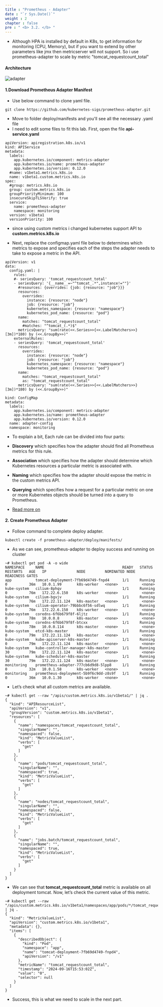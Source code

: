 ```yaml
---
title : "Prometheus - Adapter"
date : "`r Sys.Date()`"
weight : 2
chapter : false
pre : " <b> 3.2. </b> "
---
```



- Although HPA is installed by default in K8s, to get information for monitoring (CPU, Memory), but if you want to extend by other parameters like jmx then metricserver will not support. So i use prometheus-adapter to scale by metric "tomcat_requestcount_total"

#### Architecture
![adapter](/images/3.connect/adapter.png)

#### 1.Download Prometheus Adapter Manifest
- Use below command to clone yaml file.
```
git clone https://github.com/kubernetes-sigs/prometheus-adapter.git
```
- Move to folder deploy/manifests and you'll see all the necessary .yaml file
- I need to edit some files to fit this lab. First, open the file **api-service.yaml**
```
apiVersion: apiregistration.k8s.io/v1
kind: APIService
metadata:
  labels:
    app.kubernetes.io/component: metrics-adapter
    app.kubernetes.io/name: prometheus-adapter
    app.kubernetes.io/version: 0.12.0
  #name: v1beta1.metrics.k8s.io
  name: v1beta1.custom.metrics.k8s.io
spec:
  #group: metrics.k8s.io
  group: custom.metrics.k8s.io
  groupPriorityMinimum: 100
  insecureSkipTLSVerify: true
  service:
    name: prometheus-adapter
    namespace: monitoring
  version: v1beta1
  versionPriority: 100
```
- since using custom metrics i changed kubernetes support API to **custom.metrics.k8s.io**

- Next, replace the configmap.yaml file below to determines which metrics to expose and specifies each of the steps the adapter needs to take to expose a metric in the API.

```
apiVersion: v1
data:
  config.yaml: |
    rules:
    #- seriesQuery: 'tomcat_requestcount_total'
    - seriesQuery: '{__name__=~"^tomcat_.*",instance!=""}'
      #resources: {overrides: {job: {resource: "job"}}}
      resources:
        overrides:
          instance: {resource: "node"}
          job: {resource: "job"}
          kubernetes_namespace: {resource: "namespace"}
          kubernetes_pod_name: {resource: "pod"}
      name:
        matches: "tomcat_requestcount_total"
        #matches: "^tomcat_(.*)$"
      metricsQuery: "sum(rate(<<.Series>>{<<.LabelMatchers>>}[3m])*180) by (<<.GroupBy>>)"
    externalRules:
    - seriesQuery: 'tomcat_requestcount_total'
      resources:
        overrides:
          instance: {resource: "node"}
          job: {resource: "job"}
          kubernetes_namespace: {resource: "namespace"}
          kubernetes_pod_name: {resource: "pod"}
      name:
        matches: "tomcat_requestcount_total"
        as: "tomcat_requestcount_total"
      metricsQuery: "sum(rate(<<.Series>>{<<.LabelMatchers>>}[3m])*180) by (<<.GroupBy>>)"

kind: ConfigMap
metadata:
  labels:
    app.kubernetes.io/component: metrics-adapter
    app.kubernetes.io/name: prometheus-adapter
    app.kubernetes.io/version: 0.12.0
  name: adapter-config
  namespace: monitoring
```
- To explain a bit, Each rule can be divided into four parts:
+ **Discovery** which specifies how the adapter should find all Prometheus metrics for this rule.

+ **Association** which specifies how the adapter should determine which Kubernetes resources a particular metric is associated with.

+ **Naming** which specifies how the adapter should expose the metric in the custom metrics API.

+ **Querying** which specifies how a request for a particular metric on one or more Kubernetes objects should be turned into a query to Prometheus.

- [Read more on](https://github.com/kubernetes-sigs/prometheus-adapter/blob/master/docs/config.md)


#### 2. Create Prometheus Adapter

- Follow command to complete deploy adapter.
```
kubectl create -f prometheus-adapter/deploy/manifests/
```
- As we can see, prometheus-adapter to deploy success and running on cluster 
```
~# kubectl get pod -A -o wide 
NAMESPACE     NAME                                    READY   STATUS    RESTARTS   AGE   IP              NODE         NOMINATED NODE   READINESS GATES
app           tomcat-deployment-7fb69d4749-fnpd4      1/1     Running   0          36m   10.0.1.99       k8s-worker   <none>           <none>
kube-system   cilium-8phqv                            1/1     Running   0          76m   172.22.6.150    k8s-worker   <none>           <none>
kube-system   cilium-bgvjv                            1/1     Running   0          76m   172.22.11.124   k8s-master   <none>           <none>
kube-system   cilium-operator-79bbbc6f56-sdlwq        1/1     Running   0          76m   172.22.6.150    k8s-worker   <none>           <none>
kube-system   coredns-6f6b679f8f-6ljtz                1/1     Running   0          78m   10.0.0.8        k8s-master   <none>           <none>
kube-system   coredns-6f6b679f8f-btcxx                1/1     Running   0          78m   10.0.0.114      k8s-master   <none>           <none>
kube-system   etcd-k8s-master                         1/1     Running   0          79m   172.22.11.124   k8s-master   <none>           <none>
kube-system   kube-apiserver-k8s-master               1/1     Running   0          79m   172.22.11.124   k8s-master   <none>           <none>
kube-system   kube-controller-manager-k8s-master      1/1     Running   30         79m   172.22.11.124   k8s-master   <none>           <none>
kube-system   kube-scheduler-k8s-master               1/1     Running   30         79m   172.22.11.124   k8s-master   <none>           <none>
monitoring    prometheus-adapter-777cb6d9d8-5lpp8     1/1     Running   0          32m   10.0.1.58       k8s-worker   <none>           <none>
monitoring    prometheus-deployment-5b9f6c9dd-z8s9f   1/1     Running   0          36m   10.0.1.30       k8s-worker   <none>           <none>
```
- Let’s check what all custom metrics are available.
```
~# kubectl get --raw "/apis/custom.metrics.k8s.io/v1beta1/" | jq .
{
  "kind": "APIResourceList",
  "apiVersion": "v1",
  "groupVersion": "custom.metrics.k8s.io/v1beta1",
  "resources": [
    {
      "name": "namespaces/tomcat_requestcount_total",
      "singularName": "",
      "namespaced": false,
      "kind": "MetricValueList",
      "verbs": [
        "get"
      ]
    },
    {
      "name": "pods/tomcat_requestcount_total",
      "singularName": "",
      "namespaced": true,
      "kind": "MetricValueList",
      "verbs": [
        "get"
      ]
    },
    {
      "name": "nodes/tomcat_requestcount_total",
      "singularName": "",
      "namespaced": false,
      "kind": "MetricValueList",
      "verbs": [
        "get"
      ]
    },
    {
      "name": "jobs.batch/tomcat_requestcount_total",
      "singularName": "",
      "namespaced": true,
      "kind": "MetricValueList",
      "verbs": [
        "get"
      ]
    }
  ]
}
```

- We can see that **tomcat_requestcount_total** metric is available on all deployment tomcat. Now, let’s check the current value of this metric.

```
~# kubectl get --raw "/apis/custom.metrics.k8s.io/v1beta1/namespaces/app/pods/*/tomcat_requestcount_total" | jq .
{
  "kind": "MetricValueList",
  "apiVersion": "custom.metrics.k8s.io/v1beta1",
  "metadata": {},
  "items": [
    {
      "describedObject": {
        "kind": "Pod",
        "namespace": "app",
        "name": "tomcat-deployment-7fb69d4749-fnpd4",
        "apiVersion": "/v1"
      },
      "metricName": "tomcat_requestcount_total",
      "timestamp": "2024-09-16T15:53:02Z",
      "value": "0",
      "selector": null
    }
  ]
}
```
- Success, this is what we need to scale in the next part.
